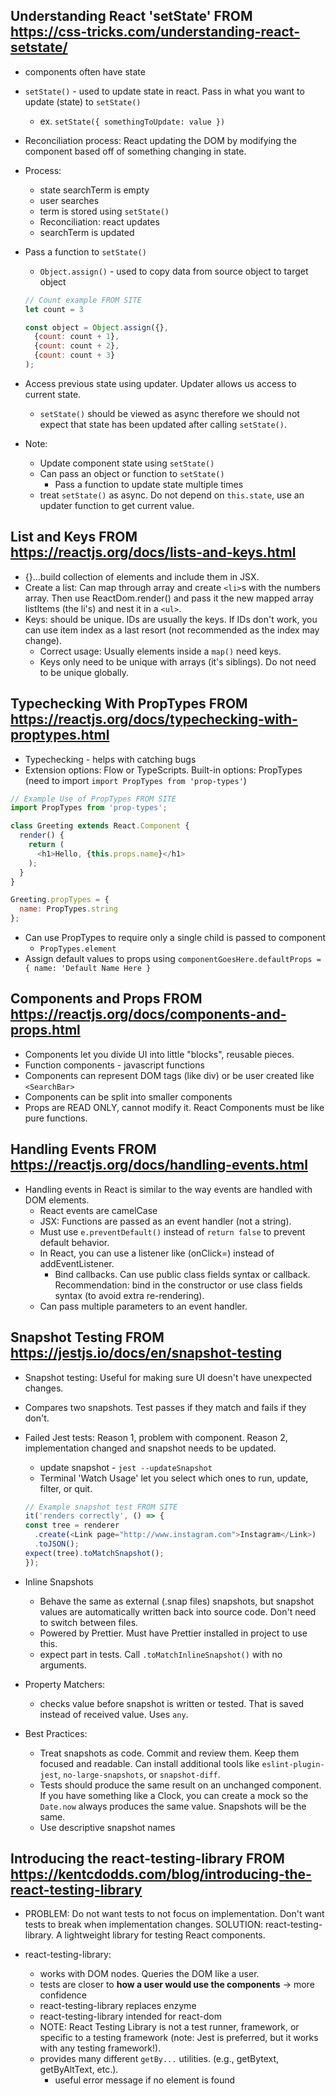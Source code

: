 ## Understanding React 'setState' FROM https://css-tricks.com/understanding-react-setstate/
- components often have state
- `setState()` - used to update state in react. Pass in what you want to update (state) to `setState()`
  - ex. `setState({ somethingToUpdate: value })`
- Reconciliation process: React updating the DOM by modifying the component based off of something changing in state. 
- Process: 
  - state searchTerm is empty
  - user searches 
  - term is stored using `setState()`
  - Reconciliation: react updates
  - searchTerm is updated 

- Pass a function to `setState()`
  - `Object.assign()` - used to copy data from source object to target object

  ```js
  // Count example FROM SITE
  let count = 3

  const object = Object.assign({}, 
    {count: count + 1}, 
    {count: count + 2}, 
    {count: count + 3}
  );
  ```

- Access previous state using updater. Updater allows us access to current state.
  - `setState()` should be viewed as async therefore we should not expect that state has been updated after calling `setState()`.
- Note:
  - Update component state using `setState()`
  - Can pass an object or function to `setState()`
    - Pass a function to update state multiple times 
  - treat `setState()` as async. Do not depend on `this.state`, use an updater function to get current value. 


## List and Keys FROM https://reactjs.org/docs/lists-and-keys.html
- {}...build collection of elements and include them in JSX. 
- Create a list: Can map through array and create `<li>`s with the numbers array. Then use ReactDom.render() and pass it the new mapped array listItems (the li's) and nest it in a `<ul>`.
- Keys: should be unique. IDs are usually the keys. If IDs don't work, you can use item index as a last resort (not recommended as the index may change).
  - Correct usage: Usually elements inside a `map()` need keys. 
  - Keys only need to be unique with arrays (it's siblings). Do not need to be unique globally. 

## Typechecking With PropTypes FROM https://reactjs.org/docs/typechecking-with-proptypes.html
- Typechecking - helps with catching bugs
- Extension options: Flow or TypeScripts. Built-in options: PropTypes (need to import `import PropTypes from 'prop-types'`)

```js
// Example Use of PropTypes FROM SITE 
import PropTypes from 'prop-types';

class Greeting extends React.Component {
  render() {
    return (
      <h1>Hello, {this.props.name}</h1>
    );
  }
}

Greeting.propTypes = {
  name: PropTypes.string
};
```

- Can use PropTypes to require only a single child is passed to component 
  - `PropTypes.element`
- Assign default values to props using `componentGoesHere.defaultProps = { name: 'Default Name Here }`

## Components and Props FROM https://reactjs.org/docs/components-and-props.html
- Components let you divide UI into little "blocks", reusable pieces. 
- Function components - javascript functions 
- Components can represent DOM tags (like div) or be user created like `<SearchBar>`
- Components can be split into smaller components 
- Props are READ ONLY, cannot modify it. React Components must be like pure functions. 

## Handling Events FROM https://reactjs.org/docs/handling-events.html
- Handling events in React is similar to the way events are handled with DOM elements. 
  - React events are camelCase
  - JSX: Functions are passed as an event handler (not a string).
  - Must use `e.preventDefault()` instead of `return false` to prevent default behavior. 
  - In React, you can use a listener like (onClick=) instead of addEventListener. 
    - Bind callbacks. Can use public class fields syntax or callback. Recommendation: bind in the constructor or use class fields syntax (to avoid extra re-rendering).
  - Can pass multiple parameters to an event handler. 

## Snapshot Testing FROM https://jestjs.io/docs/en/snapshot-testing
- Snapshot testing: Useful for making sure UI doesn't have unexpected changes.
- Compares two snapshots. Test passes if they match and fails if they don't. 
- Failed Jest tests: Reason 1, problem with component. Reason 2, implementation changed and snapshot needs to be updated. 
  - update snapshot - `jest --updateSnapshot`
  - Terminal 'Watch Usage' let you select which ones to run, update, filter, or quit. 

  ```js
  // Example snapshot test FROM SITE 
  it('renders correctly', () => {
  const tree = renderer
    .create(<Link page="http://www.instagram.com">Instagram</Link>)
    .toJSON();
  expect(tree).toMatchSnapshot();
  });
  ```

- Inline Snapshots
  - Behave the same as external (.snap files) snapshots, but snapshot values are automatically written back into source code. Don't need to switch between files.
  - Powered by Prettier. Must have Prettier installed in project to use this. 
  - expect part in tests. Call `.toMatchInlineSnapshot()` with no arguments. 

- Property Matchers:
  - checks value before snapshot is written or tested. That is saved instead of received value. Uses `any`. 

- Best Practices: 
  - Treat snapshots as code. Commit and review them. Keep them focused and readable. Can install additional tools like `eslint-plugin-jest`, `no-large-snapshots`, or `snapshot-diff`. 
  - Tests should produce the same result on an unchanged component. If you have something like a Clock, you can create a mock so the `Date.now` always produces the same value. Snapshots will be the same. 
  - Use descriptive snapshot names


## Introducing the react-testing-library FROM https://kentcdodds.com/blog/introducing-the-react-testing-library
- PROBLEM: Do not want tests to not focus on implementation. Don't want tests to break when implementation changes. SOLUTION: react-testing-library. A lightweight library for testing React components. 

- react-testing-library:
  - works with DOM nodes. Queries the DOM like a user. 
  - tests are closer to **how a user would use the components** -> more confidence 
  - react-testing-library replaces enzyme 
  - react-testing-library intended for react-dom
  - NOTE: React Testing Library is not a test runner, framework, or specific to a testing framework (note: Jest is preferred, but it works with any testing framework!). 
  - provides many different `getBy...` utilities. (e.g., getBytext, getByAltText, etc.).
    - useful error message if no element is found

